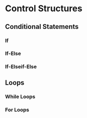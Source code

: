# Control Structures

## Conditional Statements

### If

### If-Else

### If-Elseif-Else

## Loops

### While Loops

### For Loops